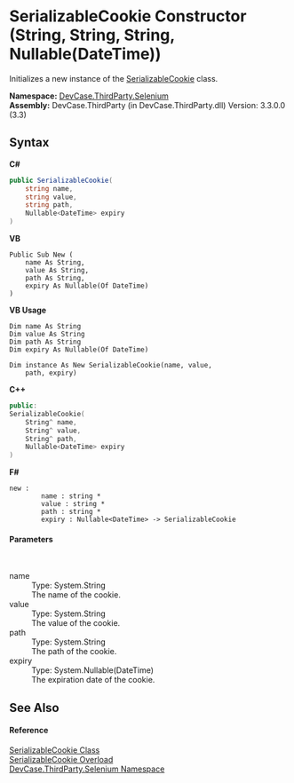 # SerializableCookie Constructor (String, String, String, Nullable(DateTime))
 

Initializes a new instance of the <a href="T_DevCase_ThirdParty_Selenium_SerializableCookie">SerializableCookie</a> class.

**Namespace:**&nbsp;<a href="N_DevCase_ThirdParty_Selenium">DevCase.ThirdParty.Selenium</a><br />**Assembly:**&nbsp;DevCase.ThirdParty (in DevCase.ThirdParty.dll) Version: 3.3.0.0 (3.3)

## Syntax

**C#**<br />
``` C#
public SerializableCookie(
	string name,
	string value,
	string path,
	Nullable<DateTime> expiry
)
```

**VB**<br />
``` VB
Public Sub New ( 
	name As String,
	value As String,
	path As String,
	expiry As Nullable(Of DateTime)
)
```

**VB Usage**<br />
``` VB Usage
Dim name As String
Dim value As String
Dim path As String
Dim expiry As Nullable(Of DateTime)

Dim instance As New SerializableCookie(name, value, 
	path, expiry)
```

**C++**<br />
``` C++
public:
SerializableCookie(
	String^ name, 
	String^ value, 
	String^ path, 
	Nullable<DateTime> expiry
)
```

**F#**<br />
``` F#
new : 
        name : string * 
        value : string * 
        path : string * 
        expiry : Nullable<DateTime> -> SerializableCookie
```


#### Parameters
&nbsp;<dl><dt>name</dt><dd>Type: System.String<br />The name of the cookie.</dd><dt>value</dt><dd>Type: System.String<br />The value of the cookie.</dd><dt>path</dt><dd>Type: System.String<br />The path of the cookie.</dd><dt>expiry</dt><dd>Type: System.Nullable(DateTime)<br />The expiration date of the cookie.</dd></dl>

## See Also


#### Reference
<a href="T_DevCase_ThirdParty_Selenium_SerializableCookie">SerializableCookie Class</a><br /><a href="Overload_DevCase_ThirdParty_Selenium_SerializableCookie__ctor">SerializableCookie Overload</a><br /><a href="N_DevCase_ThirdParty_Selenium">DevCase.ThirdParty.Selenium Namespace</a><br />